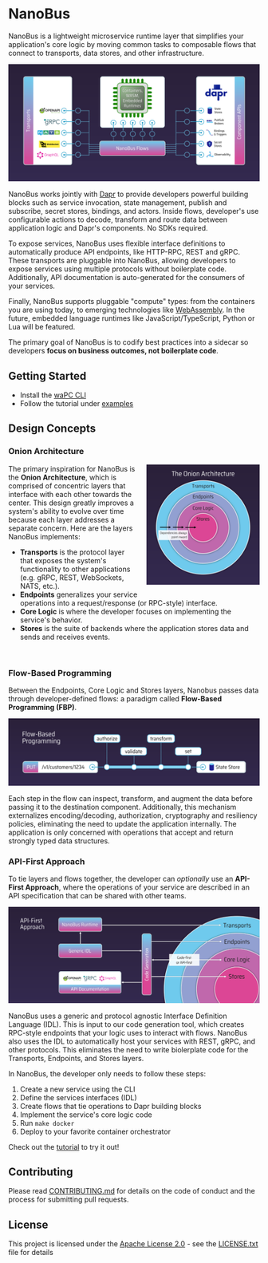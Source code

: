 # NanoBus

NanoBus is a lightweight microservice runtime layer that simplifies your application's core logic by moving
common tasks to composable flows that connect to transports, data stores, and other infrastructure.

![NanoBus Architecture](docs/images/architecture.svg)

NanoBus works jointly with [Dapr](https://dapr.io) to provide developers powerful building blocks such as service invocation,
state management, publish and subscribe, secret stores, bindings, and actors. Inside flows, developer's use configurable
actions to decode, transform and route data between application logic and Dapr's components. No SDKs required.

To expose services, NanoBus uses flexible interface definitions to automatically produce API endpoints, like HTTP-RPC, REST and gRPC.
These transports are pluggable into NanoBus, allowing developers to expose services using multiple protocols without boilerplate code.
Additionally, API documentation is auto-generated for the consumers of your services.

Finally, NanoBus supports pluggable "compute" types: from the containers you are using today, to emerging technologies
like [WebAssembly](https://webassembly.org). In the future, embedded language runtimes like JavaScript/TypeScript, Python or Lua will be featured.

The primary goal of NanoBus is to codify best practices into a sidecar so developers **focus on business outcomes, not boilerplate code**.

## Getting Started

* Install the [waPC CLI](https://github.com/wapc/cli#install-the-cli)
* Follow the tutorial under [examples](example/README.md)

## Design Concepts

### Onion Architecture

<img align="right" src="docs/images/onion.svg" alt="The Onion Architecture" width="45%" style="margin: 0 0 1rem 1rem;" />

The primary inspiration for NanoBus is the **Onion Architecture**, which is comprised of concentric layers that interface with each other towards the center. This design greatly improves a system's ability to evolve over time because each layer addresses a separate concern. Here are the layers NanoBus implements:

* **Transports** is the protocol layer that exposes the system's functionality to other applications (e.g. gRPC, REST, WebSockets, NATS, etc.).
* **Endpoints** generalizes your service operations into a request/response (or RPC-style) interface.
* **Core Logic** is where the developer focuses on implementing the service's behavior.
* **Stores** is the suite of backends where the application stores data and sends and receives events.

<br clear="both"/>

<p></p>

### Flow-Based Programming

Between the Endpoints, Core Logic and Stores layers, Nanobus passes data through developer-defined flows: a paradigm called **Flow-Based Programming (FBP)**.

![Flow-Based Programming example](docs/images/fbp.svg)

Each step in the flow can inspect, transform, and augment the data before passing it to the destination component.  Additionally, this mechanism externalizes encoding/decoding, authorization, cryptography and resiliency policies, eliminating the need to update the application internally. The application is only concerned with operations that accept and return strongly typed data structures.

### API-First Approach

To tie layers and flows together, the developer can *optionally* use an **API-First Approach**, where the operations of your service are described in an API specification that can be shared with other teams.

![IDL code generation](docs/images/idl-codegen.svg)

NanoBus uses a generic and protocol agnostic Interface Definition Language (IDL). This is input to our code generation tool, which creates RPC-style endpoints that your logic uses to interact with flows. NanoBus also uses the IDL to automatically host your services with REST, gRPC, and other protocols. This eliminates the need to write biolerplate code for the Transports, Endpoints, and Stores layers.

In NanoBus, the developer only needs to follow these steps:

1. Create a new service using the CLI
2. Define the services interfaces (IDL)
3. Create flows that tie operations to Dapr building blocks
4. Implement the service's core logic code
5. Run `make docker`
6. Deploy to your favorite container orchestrator

Check out the [tutorial](example/README.md) to try it out!

## Contributing

Please read [CONTRIBUTING.md](CONTRIBUTING.md) for details on the code of conduct and the process for submitting pull requests.

## License

This project is licensed under the [Apache License 2.0](https://choosealicense.com/licenses/apache-2.0/) - see the [LICENSE.txt](LICENSE.txt) file for details

